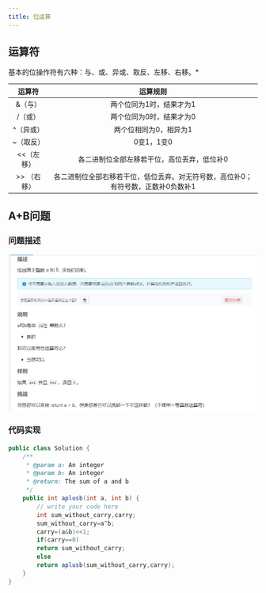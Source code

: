 ```yaml
---
title: 位运算
---
```


## 运算符

基本的位操作符有六种：与、或、异或、取反、左移、右移。*

|    运算符    |                           运算规则                           |
| :----------: | :----------------------------------------------------------: |
|   &（与）    |                   两个位同为1时，结果才为1                   |
|   /（或）    |                   两个位同为0时，结果才为0                   |
|  ^（异或）   |                    两个位相同为0，相异为1                    |
|  ~（取反）   |                          0变1，1变0                          |
|  <<（左移）  |         各二进制位全部左移若干位，高位丢弃，低位补0          |
| \>> （右移） | 各二进制位全部右移若干位，低位丢弃。对无符号数，高位补0；有符号数，正数补0负数补1 |

## A+B问题

### 问题描述

![p1](pic/1.jpg)

### 代码实现

```java
public class Solution {
    /**
     * @param a: An integer
     * @param b: An integer
     * @return: The sum of a and b 
     */
    public int aplusb(int a, int b) {
        // write your code here
        int sum_without_carry,carry;
        sum_without_carry=a^b;
        carry=(a&b)<<1;
        if(carry==0)
        return sum_without_carry;
        else
        return aplusb(sum_without_carry,carry);
    }
}
```

